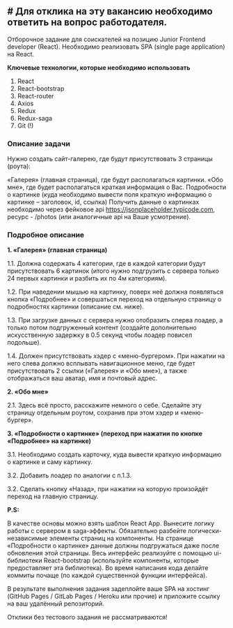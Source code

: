 ## # **Для отклика на эту вакансию необходимо ответить на вопрос работодателя.**

Отборочное задание для соискателей на позицию Junior Frontend developer (React).
Необходимо реализовать SPA (single page application) на React.

 

**Ключевые технологии, которые необходимо использовать**

1. React
2. React-bootstrap
3. React-router
4. Axios
5. Redux
6. Redux-saga
7. Git (!)
 

### **Описание задачи**

Нужно создать сайт-галерею, где будут присутствовать 3 страницы (роута):

«Галерея» (главная страница), где будут располагаться картинки.
«Обо мне», где будет располагаться краткая информация о Вас.
Подробности о картинке (куда необходимо вывести поля краткую информацию о картинке – заголовок, id, ссылка)
Получить данные о картинках необходимо через фейковое api https://jsonplaceholder.typicode.com, ресурс - /photos (или аналогичные api на Ваше усмотрение).

 

### **Подробное описание**

**1. «Галерея» (главная страница)**

1.1. Должна содержать 4 категории, где в каждой категории будут присутствовать 6 картинок (итого нужно подгрузить с сервера только 24 первых картинки и разбить их по 4м категориям).

1.2. При наведении мышью на картинку, поверх неё должна появляться кнопка «Подробнее» и совершаться переход на отдельную страницу о подробностях картинки (описание см. ниже).

1.3. При загрузке данных с сервера нужно отобразить сперва лоадер, а только потом подгруженный контент (создайте дополнительно искусственную задержку в 0.5 секунд чтобы лоадер повисел подольше).

1.4. Должен присутствовать хэдер с «меню-бургером». При нажатии на него слева должно всплывать навигационное меню, где будет присутствовать 2 ссылки («Галерея» и «Обо мне»), а также отображаться ваш аватар, имя и почтовый адрес.

**2. «Обо мне»**

2.1. Здесь всё просто, расскажите немного о себе. Сделайте эту страницу отдельным роутом, сохранив при этом хэдер и «меню-бургер».

**3. «Подробности о картинке» (переход при нажатии по кнопке «Подробнее» на картинке)**

3.1. Необходимо создать карточку, куда вывести краткую информацию о картинке и саму картинку.

3.2. Добавить лоадер по аналогии с п.1.3.

3.2. Сделать кнопку «Назад», при нажатии на которую произойдёт переход на главную страницу.

 

**P.S:**

В качестве основы можно взять шаблон React App.
Вынесите логику работы с сервером в saga-эффекты.
Обязательно разбейте логически-независимые элементы страниц на компоненты.
На странице «Подробности о картинке» данные должны подгружаться даже после обновления этой страницы.
Весь интерфейс реализуйте с помощью ui-библиотеки React-bootstrap (используйте компоненты, которые предоставляет эта библиотека).
Во время написания кода делайте коммиты почаще (по каждой существенной функции интерфейса).
 

В результате выполнения задания задеплойте ваше SPA на хостинг (GitHub Pages / GitLab Pages / Heroku или прочие) и приложите ссылку на ваш удалённый репозиторий.

Отклики без тестового задания не рассматриваются!